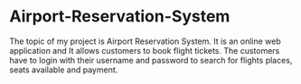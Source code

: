 # Airport-Reservation-System
The topic of my project is Airport Reservation System. It is an online web application and It allows customers to book flight tickets. The customers have to login with their username and password to search for flights places, seats available and payment.
